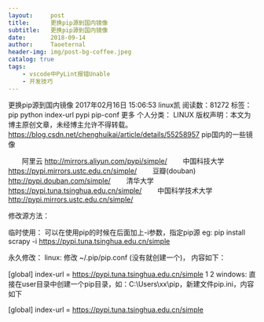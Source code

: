 ```yaml
---
layout:     post
title:      更换pip源到国内镜像
subtitle:   更换pip源到国内镜像
date:       2018-09-14
author:     Taoeternal
header-img: img/post-bg-coffee.jpeg
catalog: true
tags:
    - vscode中PyLint报错Unable
    - 开发技巧
---
```


更换pip源到国内镜像
2017年02月16日 15:06:53 linux凯 阅读数：81272 标签： pip python index-url pypi pip-conf 更多
个人分类： LINUX
版权声明：本文为博主原创文章，未经博主允许不得转载。	https://blog.csdn.net/chenghuikai/article/details/55258957
pip国内的一些镜像

  阿里云 http://mirrors.aliyun.com/pypi/simple/ 
  中国科技大学 https://pypi.mirrors.ustc.edu.cn/simple/ 
  豆瓣(douban) http://pypi.douban.com/simple/ 
  清华大学 https://pypi.tuna.tsinghua.edu.cn/simple/ 
  中国科学技术大学 http://pypi.mirrors.ustc.edu.cn/simple/

修改源方法：

临时使用： 
可以在使用pip的时候在后面加上-i参数，指定pip源 
eg: pip install scrapy -i https://pypi.tuna.tsinghua.edu.cn/simple

永久修改： 
linux: 
修改 ~/.pip/pip.conf (没有就创建一个)， 内容如下：

[global]
index-url = https://pypi.tuna.tsinghua.edu.cn/simple
1
2
windows: 
直接在user目录中创建一个pip目录，如：C:\Users\xx\pip，新建文件pip.ini，内容如下

[global]
index-url = https://pypi.tuna.tsinghua.edu.cn/simple

